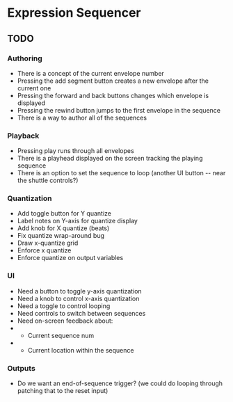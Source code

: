 
# Expression Sequencer

## TODO

### Authoring

* There is a concept of the current envelope number
* Pressing the add segment button creates a new envelope after the current one
* Pressing the forward and back buttons changes which envelope is displayed
* Pressing the rewind button jumps to the first envelope in the sequence
* There is a way to author all of the sequences

### Playback

* Pressing play runs through all envelopes
* There is a playhead displayed on the screen tracking the playing sequence
* There is an option to set the sequence to loop (another UI button -- near the shuttle controls?)

### Quantization

* Add toggle button for Y quantize
* Label notes on Y-axis for quantize display
* Add knob for X quantize (beats)
* Fix quantize wrap-around bug
* Draw x-quantize grid
* Enforce x quantize
* Enforce quantize on output variables

### UI

* Need a button to toggle y-axis quantization
* Need a knob to control x-axis quantization
* Need a toggle to control looping
* Need controls to switch between sequences
* Need on-screen feedback about:
* * Current sequence num
* * Current location within the sequence

### Outputs

* Do we want an end-of-sequence trigger? (we could do looping through patching that to the reset input)